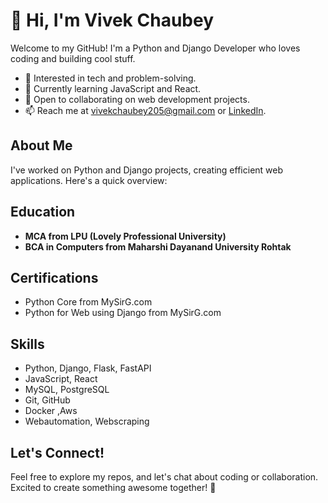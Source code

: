 # 👋 Hi, I'm Vivek Chaubey

Welcome to my GitHub! I'm a Python and Django Developer who loves coding and building cool stuff.

- 👀 Interested in tech and problem-solving.
- 🌱 Currently learning JavaScript and React.
- 💞️ Open to collaborating on web development projects.
- 📫 Reach me at [vivekchaubey205@gmail.com](mailto:vivekchaubey205@gmail.com) or [LinkedIn]([www.linkedin.com/in/vivek-chaubey-10a34a1bb]).

## About Me

I've worked on Python and Django projects, creating efficient web applications. Here's a quick overview:

## Education

- **MCA from LPU (Lovely Professional University)**
- **BCA in Computers from Maharshi Dayanand University Rohtak**

## Certifications

- Python Core from MySirG.com
- Python for Web using Django from MySirG.com

## Skills

- Python, Django, Flask, FastAPI
- JavaScript, React
- MySQL, PostgreSQL
- Git, GitHub
- Docker ,Aws
- Webautomation, Webscraping

## Let's Connect!

Feel free to explore my repos, and let's chat about coding or collaboration. Excited to create something awesome together! 🚀

